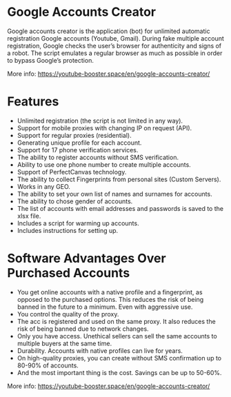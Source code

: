 # Google Accounts Creator
Google accounts creator is the application (bot) for unlimited automatic registration Google accounts (Youtube, Gmail).
During fake multiple account registration, Google checks the user’s browser for authenticity and signs of a robot. The script emulates a regular browser as much as possible in order to bypass Google’s protection.

More info: https://youtube-booster.space/en/google-accounts-creator/

# Features
 - Unlimited registration (the script is not limited in any way).
 - Support for mobile proxies with changing IP on request (API).
 - Support for regular proxies (residential).
 - Generating unique profile for each account.
 - Support for 17 phone verification services.
 - The ability to register accounts without SMS verification.
 - Ability to use one phone number to create multiple accounts.
 - Support of PerfectCanvas technology.
 - The ability to collect Fingerprints from personal sites (Custom Servers).
 - Works in any GEO.
 - The ability to set your own list of names and surnames for accounts.
 - The ability to chose gender of accounts.
 - The list of accounts with email addresses and passwords is saved to the xlsx file.
 - Includes a script for warming up accounts.
 - Includes instructions for setting up.

# Software Advantages Over Purchased Accounts
 - You get online accounts with a native profile and a fingerprint, as opposed to the purchased options. This reduces the risk of being banned in the future to a minimum. Even with aggressive use.
 - You control the quality of the proxy.
 - The acc is registered and used on the same proxy. It also reduces the risk of being banned due to network changes.
 - Only you have access. Unethical sellers can sell the same accounts to multiple buyers at the same time.
 - Durability. Accounts with native profiles can live for years.
 - On high-quality proxies, you can create without SMS confirmation up to 80-90% of accounts.
 - And the most important thing is the cost. Savings can be up to 50-60%.

More info: https://youtube-booster.space/en/google-accounts-creator/
